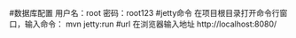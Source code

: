 #数据库配置
用户名：root
密码：root123
#jetty命令
在项目根目录打开命令行窗口，输入命令：
mvn jetty:run
#url
在浏览器输入地址
http://localhost:8080/